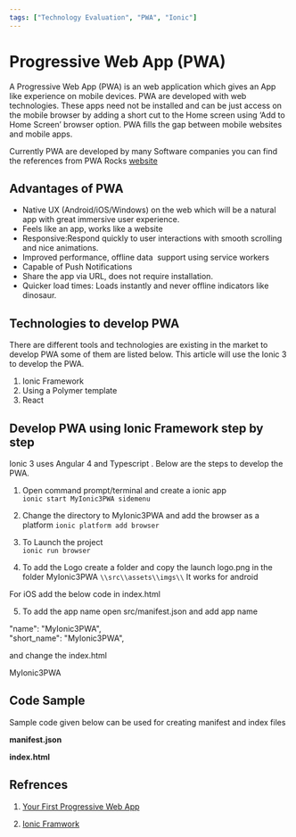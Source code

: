 ```yaml
---
tags: ["Technology Evaluation", "PWA", "Ionic"]
---
```


# Progressive Web App (PWA)
<!--markdownlint-disable MD013 MD029 MD036 MD024-->

A Progressive Web App (PWA) is an web application which gives an App like experience on mobile devices. PWA are developed with web technologies. These apps need not be installed and can be just access on the mobile browser by adding a short cut to the Home screen using ‘Add to Home Screen’ browser option. PWA fills the gap between mobile websites and mobile apps.  
  
Currently PWA are developed by many Software companies you can find the references from PWA Rocks [website](https://pwa.rocks/)  
<!-- truncate -->

## Advantages of PWA

- Native UX (Android/iOS/Windows) on the web which will be a natural app with great immersive user experience.
- Feels like an app, works like a website
- Responsive:Respond quickly to user interactions with smooth scrolling and nice animations.
- Improved performance, offline data  support using service workers
- Capable of Push Notifications
- Share the app via URL, does not require installation.
- Quicker load times: Loads instantly and never offline indicators like dinosaur.

## Technologies to develop PWA

There are different tools and technologies are existing in the market to develop PWA some of them are listed below. This article will use the Ionic 3 to develop the PWA.

1. Ionic Framework
2. Using a Polymer template
3. React

## Develop PWA using Ionic Framework step by step

Ionic 3 uses Angular 4 and Typescript . Below are the steps to develop the PWA.

1. Open command prompt/terminal and create a ionic app  
 `ionic start MyIonic3PWA sidemenu`

2. Change the directory to MyIonic3PWA and add the browser as a platform
 `ionic platform add browser`
  
3. To Launch the project  
 `ionic run browser`
  
4. To add the Logo create a folder and copy the launch logo.png in the folder MyIonic3PWA `\\src\\assets\\imgs\\` It works for android  
  
For iOS add the below code in index.html

5. To add the app name open src/manifest.json and add app name  
  
"name": "MyIonic3PWA",  
"short\_name": "MyIonic3PWA",  
  
and change the index.html  
  
MyIonic3PWA  
  
## **Code Sample**

Sample code given below can be used for creating manifest and index files

**manifest.json**  
  
**index.html**  
  
## **Refrences**

1. [Your First Progressive Web App](https://developers.google.com/web/fundamentals/getting-started/codelabs/your-first-pwapp/)

2. [Ionic Framwork](http://ionicframework.com/)
